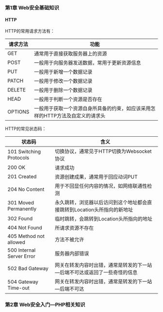 ### 第1章 Web安全基础知识

#### HTTP

HTTP的常用请求方法有：

| 请求方法 | 功能                                                         |
| -------- | ------------------------------------------------------------ |
| GET      | 通常用于直接获取服务器上的资源                               |
| POST     | 一般用于向服务器发送数据，常用于更新资源信息                 |
| PUT      | 一般用于新增一个数据记录                                     |
| PATCH    | 一般用于修改一个数据记录                                     |
| DELETE   | 一般用于删除一个数据记录                                     |
| HEAD     | 一般用于判断一个资源是否存在                                 |
| OPTIONS  | 一般用于获取一个资源自身所具备的约束，如应该采用怎样的HTTP方法及自定义的请求头 |

HTTP的常见状态码：

| 状态码                    | 含义                                                         |
| ------------------------- | ------------------------------------------------------------ |
| 101 Switching Protocols   | 切换协议，通常见于HTTP切换为Websocket协议                    |
| 200 OK                    | 请求成功                                                     |
| 201 Created               | 资源创建成果，通常用于回应动词PUT                            |
| 204 No Content            | 用于不回显任何内容的情况，如网络联通性检测                   |
| 301 Moved Permanently     | 永久跳转，浏览器以后访问到这个地址都会直接跳转到Location头所指向的新地址 |
| 302 Found                 | 临时跳转，会跳转到Location头所指向的地址                     |
| 404 Not Found             | 所请求资源不存在                                             |
| 405 Method not allowed    | 方法不被允许                                                 |
| 500 Internal Server Error | 服务器内部错误                                               |
| 502 Bad Gateway           | 网关在转发内容时出错，通常是转发的下一站—后端不可达或返回了一些奇怪的信息 |
| 504 Gateway Time-out      | 网关在转发内容时出错，通常是转发的下一站—后端不可达          |

### 第2章 Web安全入门—PHP相关知识
